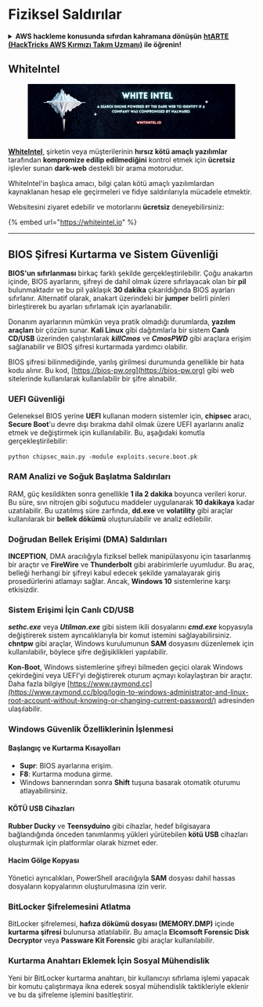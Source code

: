 # Fiziksel Saldırılar

<details>

<summary><strong>AWS hackleme konusunda sıfırdan kahramana dönüşün</strong> <a href="https://training.hacktricks.xyz/courses/arte"><strong>htARTE (HackTricks AWS Kırmızı Takım Uzmanı)</strong></a><strong> ile öğrenin!</strong></summary>

HackTricks'ı desteklemenin diğer yolları:

* **Şirketinizi HackTricks'te reklamını görmek istiyorsanız** veya **HackTricks'i PDF olarak indirmek istiyorsanız** [**ABONELİK PLANLARINI**](https://github.com/sponsors/carlospolop) kontrol edin!
* [**Resmi PEASS & HackTricks ürünlerini**](https://peass.creator-spring.com) edinin
* [**PEASS Ailesi'ni**](https://opensea.io/collection/the-peass-family) keşfedin, özel [**NFT'lerimiz**](https://opensea.io/collection/the-peass-family) koleksiyonumuz
* **Katılın** 💬 [**Discord grubuna**](https://discord.gg/hRep4RUj7f) veya [**telegram grubuna**](https://t.me/peass) veya bizi **Twitter** 🐦 [**@carlospolopm**](https://twitter.com/hacktricks_live)** takip edin.**
* **Hacking püf noktalarınızı paylaşarak** [**HackTricks**](https://github.com/carlospolop/hacktricks) ve [**HackTricks Cloud**](https://github.com/carlospolop/hacktricks-cloud) github depolarına PR gönderin.

</details>

## WhiteIntel

<figure><img src=".gitbook/assets/image (1224).png" alt=""><figcaption></figcaption></figure>

[**WhiteIntel**](https://whiteintel.io), şirketin veya müşterilerinin **hırsız kötü amaçlı yazılımlar** tarafından **kompromize edilip edilmediğini** kontrol etmek için **ücretsiz** işlevler sunan **dark-web** destekli bir arama motorudur.

WhiteIntel'in başlıca amacı, bilgi çalan kötü amaçlı yazılımlardan kaynaklanan hesap ele geçirmeleri ve fidye saldırılarıyla mücadele etmektir.

Websitesini ziyaret edebilir ve motorlarını **ücretsiz** deneyebilirsiniz:

{% embed url="https://whiteintel.io" %}

---

## BIOS Şifresi Kurtarma ve Sistem Güvenliği

**BIOS'un sıfırlanması** birkaç farklı şekilde gerçekleştirilebilir. Çoğu anakartın içinde, BIOS ayarlarını, şifreyi de dahil olmak üzere sıfırlayacak olan bir **pil** bulunmaktadır ve bu pil yaklaşık **30 dakika** çıkarıldığında BIOS ayarları sıfırlanır. Alternatif olarak, anakart üzerindeki bir **jumper** belirli pinleri birleştirerek bu ayarları sıfırlamak için ayarlanabilir.

Donanım ayarlarının mümkün veya pratik olmadığı durumlarda, **yazılım araçları** bir çözüm sunar. **Kali Linux** gibi dağıtımlarla bir sistem **Canlı CD/USB** üzerinden çalıştırılarak **_killCmos_** ve **_CmosPWD_** gibi araçlara erişim sağlanabilir ve BIOS şifresi kurtarmada yardımcı olabilir.

BIOS şifresi bilinmediğinde, yanlış girilmesi durumunda genellikle bir hata kodu alınır. Bu kod, [https://bios-pw.org](https://bios-pw.org) gibi web sitelerinde kullanılarak kullanılabilir bir şifre alınabilir.

### UEFI Güvenliği

Geleneksel BIOS yerine **UEFI** kullanan modern sistemler için, **chipsec** aracı, **Secure Boot**'u devre dışı bırakma dahil olmak üzere UEFI ayarlarını analiz etmek ve değiştirmek için kullanılabilir. Bu, aşağıdaki komutla gerçekleştirilebilir:

`python chipsec_main.py -module exploits.secure.boot.pk`

### RAM Analizi ve Soğuk Başlatma Saldırıları

RAM, güç kesildikten sonra genellikle **1 ila 2 dakika** boyunca verileri korur. Bu süre, sıvı nitrojen gibi soğutucu maddeler uygulanarak **10 dakikaya** kadar uzatılabilir. Bu uzatılmış süre zarfında, **dd.exe** ve **volatility** gibi araçlar kullanılarak bir **bellek dökümü** oluşturulabilir ve analiz edilebilir.

### Doğrudan Bellek Erişimi (DMA) Saldırıları

**INCEPTION**, DMA aracılığıyla fiziksel bellek manipülasyonu için tasarlanmış bir araçtır ve **FireWire** ve **Thunderbolt** gibi arabirimlerle uyumludur. Bu araç, belleği herhangi bir şifreyi kabul edecek şekilde yamalayarak giriş prosedürlerini atlamayı sağlar. Ancak, **Windows 10** sistemlerine karşı etkisizdir.

### Sistem Erişimi İçin Canlı CD/USB

**_sethc.exe_** veya **_Utilman.exe_** gibi sistem ikili dosyalarını **_cmd.exe_** kopyasıyla değiştirerek sistem ayrıcalıklarıyla bir komut istemini sağlayabilirsiniz. **chntpw** gibi araçlar, Windows kurulumunun **SAM** dosyasını düzenlemek için kullanılabilir, böylece şifre değişiklikleri yapılabilir.

**Kon-Boot**, Windows sistemlerine şifreyi bilmeden geçici olarak Windows çekirdeğini veya UEFI'yi değiştirerek oturum açmayı kolaylaştıran bir araçtır. Daha fazla bilgiye [https://www.raymond.cc](https://www.raymond.cc/blog/login-to-windows-administrator-and-linux-root-account-without-knowing-or-changing-current-password/) adresinden ulaşılabilir.

### Windows Güvenlik Özelliklerinin İşlenmesi

#### Başlangıç ve Kurtarma Kısayolları

- **Supr**: BIOS ayarlarına erişim.
- **F8**: Kurtarma moduna girme.
- Windows bannerından sonra **Shift** tuşuna basarak otomatik oturumu atlayabilirsiniz.

#### KÖTÜ USB Cihazları

**Rubber Ducky** ve **Teensyduino** gibi cihazlar, hedef bilgisayara bağlandığında önceden tanımlanmış yükleri yürütebilen **kötü USB** cihazları oluşturmak için platformlar olarak hizmet eder.

#### Hacim Gölge Kopyası

Yönetici ayrıcalıkları, PowerShell aracılığıyla **SAM** dosyası dahil hassas dosyaların kopyalarının oluşturulmasına izin verir.

### BitLocker Şifrelemesini Atlatma

BitLocker şifrelemesi, **hafıza dökümü dosyası (MEMORY.DMP)** içinde **kurtarma şifresi** bulunursa atlatılabilir. Bu amaçla **Elcomsoft Forensic Disk Decryptor** veya **Passware Kit Forensic** gibi araçlar kullanılabilir.

### Kurtarma Anahtarı Eklemek İçin Sosyal Mühendislik

Yeni bir BitLocker kurtarma anahtarı, bir kullanıcıyı sıfırlama işlemi yapacak bir komutu çalıştırmaya ikna ederek sosyal mühendislik taktikleriyle eklenir ve bu da şifreleme işlemini basitleştirir.
